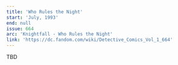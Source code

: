 ```yaml
---
title: 'Who Rules the Night'
start: 'July, 1993'
end: null
issue: 664
arc: 'Knightfall - Who Rules the Night'
link: 'https://dc.fandom.com/wiki/Detective_Comics_Vol_1_664'
---
```


TBD

